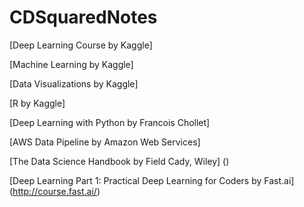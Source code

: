# CDSquaredNotes

[Deep Learning Course by Kaggle]

[Machine Learning by Kaggle]

[Data Visualizations by Kaggle]

[R by Kaggle]

[Deep Learning with Python by Francois Chollet]

[AWS Data Pipeline by Amazon Web Services]

[The Data Science Handbook by Field Cady, Wiley] ()

[Deep Learning Part 1: Practical Deep Learning for Coders by Fast.ai] (http://course.fast.ai/)
